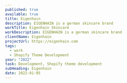 ```yaml
---
published: true
available: true
title: Eigenhain
description: EIGENHAIN is a german skincare brand
workTitle: Eigenhain Skincare
workDescription: EIGENHAIN is a german skincare brand
clientName: Eigenhain
projectUrl: https://eigenhain.com
tags:
  - work
  - Shopify Theme Development
year: "2022"
task: Development, Shopify theme development
subHeading: Eigenhain
date: 2022-01-05
---
```

